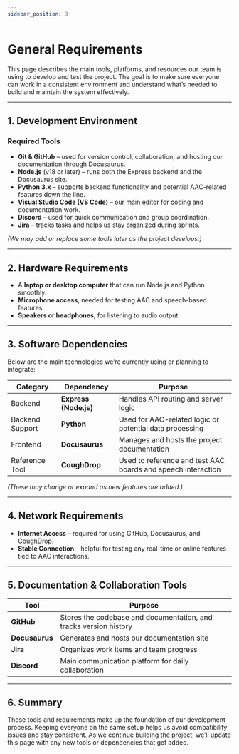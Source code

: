 ```yaml
---
sidebar_position: 3
---
```


# General Requirements

This page describes the main tools, platforms, and resources our team is using to develop and test the project. The goal is to make sure everyone can work in a consistent environment and understand what’s needed to build and maintain the system effectively.

---

## 1. Development Environment

### Required Tools
- **Git & GitHub** – used for version control, collaboration, and hosting our documentation through Docusaurus.  
- **Node.js** (v18 or later) – runs both the Express backend and the Docusaurus site.  
- **Python 3.x** – supports backend functionality and potential AAC-related features down the line.  
- **Visual Studio Code (VS Code)** – our main editor for coding and documentation work.  
- **Discord** – used for quick communication and group coordination.  
- **Jira** – tracks tasks and helps us stay organized during sprints.

*(We may add or replace some tools later as the project develops.)*

---

## 2. Hardware Requirements

- A **laptop or desktop computer** that can run Node.js and Python smoothly.  
- **Microphone access**, needed for testing AAC and speech-based features.  
- **Speakers or headphones**, for listening to audio output.

---

## 3. Software Dependencies

Below are the main technologies we’re currently using or planning to integrate:

| Category | Dependency | Purpose |
|-----------|-------------|----------|
| Backend | **Express (Node.js)** | Handles API routing and server logic |
| Backend Support | **Python** | Used for AAC-related logic or potential data processing |
| Frontend | **Docusaurus** | Manages and hosts the project documentation |
| Reference Tool | **CoughDrop** | Used to reference and test AAC boards and speech interaction |

*(These may change or expand as new features are added.)*

---

## 4. Network Requirements

- **Internet Access** – required for using GitHub, Docusaurus, and CoughDrop.  
- **Stable Connection** – helpful for testing any real-time or online features tied to AAC interactions.

---

## 5. Documentation & Collaboration Tools

| Tool | Purpose |
|------|----------|
| **GitHub** | Stores the codebase and documentation, and tracks version history |
| **Docusaurus** | Generates and hosts our documentation site |
| **Jira** | Organizes work items and team progress |
| **Discord** | Main communication platform for daily collaboration |

---

## 6. Summary

These tools and requirements make up the foundation of our development process. Keeping everyone on the same setup helps us avoid compatibility issues and stay consistent. As we continue building the project, we’ll update this page with any new tools or dependencies that get added.
